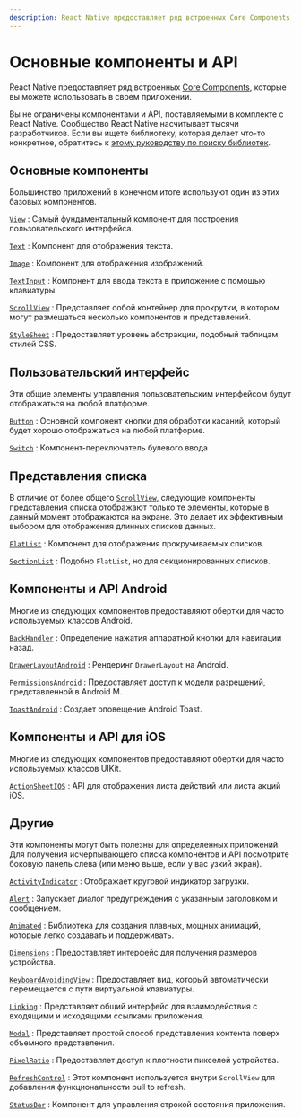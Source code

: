 ```yaml
---
description: React Native предоставляет ряд встроенных Core Components, которые вы можете использовать в своем приложении
---
```


# Основные компоненты и API

React Native предоставляет ряд встроенных [Core Components](../guides/intro-react-native-components.md), которые вы можете использовать в своем приложении.

Вы не ограничены компонентами и API, поставляемыми в комплекте с React Native. Сообщество React Native насчитывает тысячи разработчиков. Если вы ищете библиотеку, которая делает что-то конкретное, обратитесь к [этому руководству по поиску библиотек](../guides/libraries.md).

## Основные компоненты

Большинство приложений в конечном итоге используют один из этих базовых компонентов.

[`View`](view.md)
: Самый фундаментальный компонент для построения пользовательского интерфейса.

[`Text`](text.md)
: Компонент для отображения текста.

[`Image`](image.md)
: Компонент для отображения изображений.

[`TextInput`](textinput.md)
: Компонент для ввода текста в приложение с помощью клавиатуры.

[`ScrollView`](scrollview.md)
: Представляет собой контейнер для прокрутки, в котором могут размещаться несколько компонентов и представлений.

[`StyleSheet`](../api/stylesheet.md)
: Предоставляет уровень абстракции, подобный таблицам стилей CSS.

## Пользовательский интерфейс

Эти общие элементы управления пользовательским интерфейсом будут отображаться на любой платформе.

[`Button`](button.md)
: Основной компонент кнопки для обработки касаний, который будет хорошо отображаться на любой платформе.

[`Switch`](switch.md)
: Компонент-переключатель булевого ввода

## Представления списка

В отличие от более общего [`ScrollView`](scrollview.md), следующие компоненты представления списка отображают только те элементы, которые в данный момент отображаются на экране. Это делает их эффективным выбором для отображения длинных списков данных.

[`FlatList`](flatlist.md)
: Компонент для отображения прокручиваемых списков.

[`SectionList`](sectionlist.md)
: Подобно `FlatList`, но для секционированных списков.

## Компоненты и API Android

Многие из следующих компонентов предоставляют обертки для часто используемых классов Android.

[`BackHandler`](../api/backhandler.md)
: Определение нажатия аппаратной кнопки для навигации назад.

[`DrawerLayoutAndroid`](drawerlayoutandroid.md)
: Рендеринг `DrawerLayout` на Android.

[`PermissionsAndroid`](../api/permissionsandroid.md)
: Предоставляет доступ к модели разрешений, представленной в Android M.

[`ToastAndroid`](../api/toastandroid.md)
: Создает оповещение Android Toast.

## Компоненты и API для iOS

Многие из следующих компонентов предоставляют обертки для часто используемых классов UIKit.

[`ActionSheetIOS`](../api/actionsheetios.md)
: API для отображения листа действий или листа акций iOS.

## Другие

Эти компоненты могут быть полезны для определенных приложений. Для получения исчерпывающего списка компонентов и API посмотрите боковую панель слева (или меню выше, если у вас узкий экран).

[`ActivityIndicator`](activityindicator.md)
: Отображает круговой индикатор загрузки.

[`Alert`](../api/alert.md)
: Запускает диалог предупреждения с указанным заголовком и сообщением.

[`Animated`](../api/animated.md)
: Библиотека для создания плавных, мощных анимаций, которые легко создавать и поддерживать.

[`Dimensions`](../api/dimensions.md)
: Предоставляет интерфейс для получения размеров устройства.

[`KeyboardAvoidingView`](keyboardavoidingview.md)
: Предоставляет вид, который автоматически перемещается с пути виртуальной клавиатуры.

[`Linking`](../api/linking.md)
: Представляет общий интерфейс для взаимодействия с входящими и исходящими ссылками приложения.

[`Modal`](modal.md)
: Представляет простой способ представления контента поверх объемного представления.

[`PixelRatio`](../api/pixelratio.md)
: Предоставляет доступ к плотности пикселей устройства.

[`RefreshControl`](refreshcontrol.md)
: Этот компонент используется внутри `ScrollView` для добавления функциональности pull to refresh.

[`StatusBar`](statusbar.md)
: Компонент для управления строкой состояния приложения.

